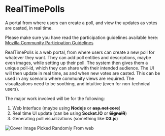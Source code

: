 # RealTimePolls
A portal from where users can create a poll, and view the updates as votes are casted, in real time.

Please make sure you have read the participation guidelines available here: [Mozilla Community Participation Guidelines](https://www.mozilla.org/en-US/about/governance/policies/participation/)

RealTimePolls is a web portal, from where users can create a new poll for whatever they want. They can add poll entities and descriptions, maybe even images, while setting up their poll. The system then gives them a unique poll-id, which they can share with their intended audience. The UI will then update in real time, as and when new votes are casted. This can be used in any scenario where community views are required. The visualizations need to be soothing, and intuitive (even for non-technical users).

The major work involved will be for the following:
1. Web Interface (maybe using **Nodejs** or **~~asp.net core~~**)
2. Real time UI update (can be using **Socket.IO** or **~~SignalR~~**)
3. Generating poll visualizations (something like **D3.js**) 

![Cover Image Picked Randomly From web](http://i.imgur.com/DCQv0mt.gif)
